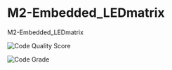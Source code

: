 # M2-Embedded_LEDmatrix
M2-Embedded_LEDmatrix


![Code Quality Score](https://api.codiga.io/project/30226/score/svg)


![Code Grade](https://api.codiga.io/project/30226/status/svg)
